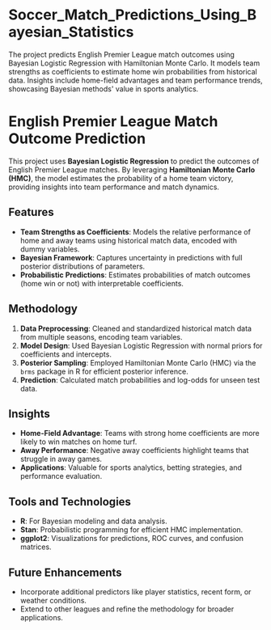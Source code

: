 # Soccer_Match_Predictions_Using_Bayesian_Statistics
The project predicts English Premier League match outcomes using Bayesian Logistic Regression with Hamiltonian Monte Carlo. It models team strengths as coefficients to estimate home win probabilities from historical data. Insights include home-field advantages and team performance trends, showcasing Bayesian methods' value in sports analytics.


# English Premier League Match Outcome Prediction

This project uses **Bayesian Logistic Regression** to predict the outcomes of English Premier League matches. By leveraging **Hamiltonian Monte Carlo (HMC)**, the model estimates the probability of a home team victory, providing insights into team performance and match dynamics.

## Features
- **Team Strengths as Coefficients**: Models the relative performance of home and away teams using historical match data, encoded with dummy variables.
- **Bayesian Framework**: Captures uncertainty in predictions with full posterior distributions of parameters.
- **Probabilistic Predictions**: Estimates probabilities of match outcomes (home win or not) with interpretable coefficients.

## Methodology
1. **Data Preprocessing**: Cleaned and standardized historical match data from multiple seasons, encoding team variables.
2. **Model Design**: Used Bayesian Logistic Regression with normal priors for coefficients and intercepts.
3. **Posterior Sampling**: Employed Hamiltonian Monte Carlo (HMC) via the `brms` package in R for efficient posterior inference.
4. **Prediction**: Calculated match probabilities and log-odds for unseen test data.

## Insights
- **Home-Field Advantage**: Teams with strong home coefficients are more likely to win matches on home turf.
- **Away Performance**: Negative away coefficients highlight teams that struggle in away games.
- **Applications**: Valuable for sports analytics, betting strategies, and performance evaluation.

## Tools and Technologies
- **R**: For Bayesian modeling and data analysis.
- **Stan**: Probabilistic programming for efficient HMC implementation.
- **ggplot2**: Visualizations for predictions, ROC curves, and confusion matrices.

## Future Enhancements
- Incorporate additional predictors like player statistics, recent form, or weather conditions.
- Extend to other leagues and refine the methodology for broader applications.
